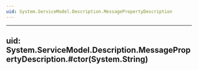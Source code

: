 ```yaml
---
uid: System.ServiceModel.Description.MessagePropertyDescription
---
```


---
uid: System.ServiceModel.Description.MessagePropertyDescription.#ctor(System.String)
---
